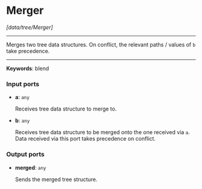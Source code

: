 # Merger

_[data/tree/Merger]_

---

Merges two tree data structures. On conflict, the relevant paths / values of `b` take precedence.  

---

__Keywords__: blend

### Input ports

* __a__: ` any `

    Receives tree data structure to merge to.  


* __b__: ` any `

    Receives tree data structure to be merged onto the one received via `a`. Data received via this port takes precedence on conflict.  

### Output ports

* __merged__: ` any `

    Sends the merged tree structure.  

